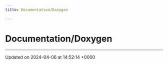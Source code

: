 ```yaml
---
title: Documentation/Doxygen

---
```


# Documentation/Doxygen








-------------------------------

Updated on 2024-04-06 at 14:52:14 +0000
